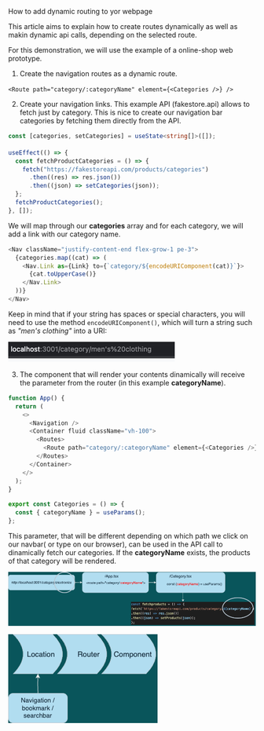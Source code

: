 How to add dynamic routing to yor webpage

This article aims to explain how to create routes dynamically as well as makin dynamic api calls, depending on the selected route.

For this demonstration, we will use the example of a online-shop web prototype.

1. Create the navigation routes as a dynamic route.

`<Route path="category/:categoryName" element={<Categories />} />`

2. Create your navigation links.
   This example API (fakestore.api) allows to fetch just by category. This is nice to create our navigation bar categories by fetching them directly from the API.

```ts
const [categories, setCategories] = useState<string[]>([]);

useEffect(() => {
  const fetchProductCategories = () => {
    fetch("https://fakestoreapi.com/products/categories")
      .then((res) => res.json())
      .then((json) => setCategories(json));
  };
  fetchProductCategories();
}, []);
```

We will map through our **categories** array and for each category, we will add a link with our category name.

```ts
<Nav className="justify-content-end flex-grow-1 pe-3">
  {categories.map((cat) => (
    <Nav.Link as={Link} to={`category/${encodeURIComponent(cat)}`}>
      {cat.toUpperCase()}
    </Nav.Link>
  ))}
</Nav>
```

Keep in mind that if your string has spaces or special characters, you will need to use the method `encodeURIComponent()`, which will turn a string such as _"men's clothing"_ into a URI:

![uri](uri.jpeg)

3. The component that will render your contents dinamically will receive the parameter from the router (in this example **categoryName**).

```js
function App() {
  return (
    <>
      <Navigation />
      <Container fluid className="vh-100">
        <Routes>
          <Route path="category/:categoryName" element={<Categories />} />
        </Routes>
      </Container>
    </>
  );
}
```

```ts
export const Categories = () => {
  const { categoryName } = useParams();
};
```

This parameter, that will be different depending on which path we click on our navbar( or type on our browser), can be used in the API call to dinamically fetch our categories. If the **categoryName** exists, the products of that category will be rendered.

![diagram1](diagram1.png)

![diagram2](diagram2.png)
